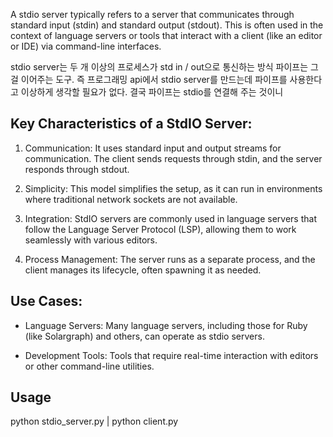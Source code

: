 A stdio server typically refers to a server that communicates through standard input (stdin) and standard output (stdout). 
This is often used in the context of language servers or tools that interact with a client (like an editor or IDE) via command-line interfaces.

stdio server는 두 개 이상의 프로세스가 std in / out으로 통신하는 방식
파이프는 그걸 이어주는 도구. 즉 프로그래밍 api에서 stdio server를 만드는데 파이프를 사용한다고 이상하게 생각할 필요가 없다.
결국 파이프는 stdio를 연결해 주는 것이니

## Key Characteristics of a StdIO Server:
1. Communication: 
    It uses standard input and output streams for communication. The client sends requests through stdin, and the server responds through stdout.

2. Simplicity: 
    This model simplifies the setup, as it can run in environments where traditional network sockets are not available.

3. Integration: 
    StdIO servers are commonly used in language servers that follow the Language Server Protocol (LSP), allowing them to work seamlessly with various editors.

4. Process Management: 
    The server runs as a separate process, and the client manages its lifecycle, often spawning it as needed.

## Use Cases:
 - Language Servers: 
    Many language servers, including those for Ruby (like Solargraph) and others, can operate as stdio servers.

- Development Tools: 
   Tools that require real-time interaction with editors or other command-line utilities.

## Usage

python stdio_server.py | python client.py
